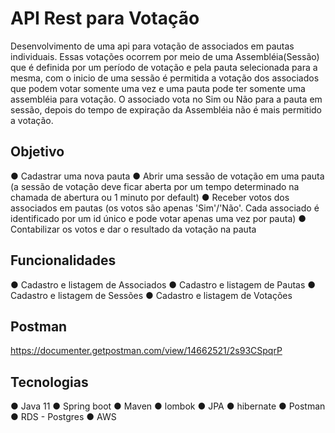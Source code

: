 # API Rest para Votação 
Desenvolvimento de uma api para votação de associados em pautas individuais. Essas votações ocorrem por meio de uma Assembléia(Sessão) que é definida por um período de votação e pela pauta selecionada para a mesma, com o inicio de uma sessão é permitida a votação dos associados que podem votar somente uma vez e uma pauta pode ter somente uma assembléia para votação. O associado vota no Sim ou Não para a pauta em sessão, depois do tempo de expiração da Assembléia não é mais permitido a votação.   


## Objetivo
● Cadastrar uma nova pauta
● Abrir uma sessão de votação em uma pauta (a sessão de votação deve ficar aberta por
um tempo determinado na chamada de abertura ou 1 minuto por default)
● Receber votos dos associados em pautas (os votos são apenas &#39;Sim&#39;/&#39;Não&#39;. Cada
associado é identificado por um id único e pode votar apenas uma vez por pauta)
● Contabilizar os votos e dar o resultado da votação na pauta

## Funcionalidades
● Cadastro e listagem de Associados
● Cadastro e listagem de Pautas
● Cadastro e listagem de Sessões
● Cadastro e listagem de Votações


## Postman
https://documenter.getpostman.com/view/14662521/2s93CSpqrP

## Tecnologias
● Java 11
● Spring boot
● Maven
● lombok
● JPA
● hibernate
● Postman
● RDS - Postgres
● AWS
